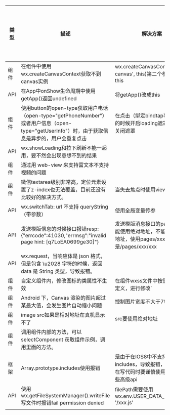 | 类型 | 描述                                                         | 解决方案                                                     | 报告时间 | 版本 | 代码片段／博文 |
| ---- | ------------------------------------------------------------ | ------------------------------------------------------------ | -------- | ---- | -------------- |
| 组件 | 在组件中使用wx.createCanvasContext获取不到canvas实例         | wx.createCanvasContext('my-canvas', this)第二个参数需要加this | 0524     |      |                |
| API  | 在App中onShow生命周期中使用getApp()返回undefined             | 将getApp()改成this                                           | 0524     |      |                |
| 组件 | 使用button的open-type获取用户电话（open-type="getPhoneNumber"）或者用户信息（open-type="getUserInfo"）时，由于获取信息是异步的，用户会重复点击 | 在点击（绑定bindtap事件）按钮的时候开启loading遮罩，回调时关闭遮罩 | 0607     |      |                |
| API  | wx.showLoading和拉下刷新不能一起用，要不然会出现意想不到的结果 |                                                              | 0607     |      |                |
| 组件 | 通过用 web-view 来支持富文本不支持视频的问题                 |                                                              | 0607     |      |                |
| 组件 | 微信textarea级别非常高，定位元素设置了z-index也无法覆盖，目前还没有比较好的解决方式。 | 当失去焦点时使用view代替                                     | 0607     |      |                |
| API  | wx.switchTab: url 不支持 queryString（带参数）               | 使用全局变量传参                                             | 0619     |      |                |
| API  | 发送模版信息的时候接口报错resp:{"errcode":41030,"errmsg":"invalid page hint: [q7LoEA0699ge30]"} | 发送模版消息接口的page字段不能使用绝对地址，不能使用相对地址，使用pages/xxx/xxx而不是/pages/xxx/xxx | 0619     |      |                |
| API  | wx.request，当响应体是 json 格式，但是包含 \u2028 字符的时候，返回 data 是 String 类型，导致报错。 |                                                              | 0705     |      |                |
| 组件 | 自定义组件内，修改图标的类属性不生效                         | 在组件wxss文件中按需引入图标定义，进行修改`                  |          |      |                |
| 组件 | Android 下，Canvas 渲染的图片超过某最大值，会发生图片自动缩小问题 | 控制图片宽度不大于750rpx                                     |          |      |                |
| 组件 | image src如果是相对地址在真机显示不了                        | src要使用绝对地址                                            | 0801     |      |                |
| 组件 | 调用组件内部的方法，可以 selectComponent 获取组件示例，调用里面的方法。 |                                                              | 0802     |      |                |
| 框架 | Array.prototype.includes使用报错                             | 是由于在IOS8中不支持includes，导致报错，所以以后在写代码时要谨慎使用ES6的一些高级api | 0820     |      |                |
| API  | 使用wx.getFileSystemManager().writeFile写文件时报错fail permission denied | filePath需要使用wx.env.USER_DATA_PATH + '/xxx.js'            | 0829     |      |                |
|      |                                                              |                                                              |          |      |                |

